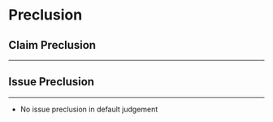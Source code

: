 # Preclusion

## Claim Preclusion

---

## Issue Preclusion

---

* No issue preclusion in default judgement